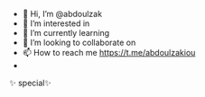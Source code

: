 - 👋 Hi, I’m @abdoulzak
- 👀 I’m interested in 
- 🌱 I’m currently learning
- 💞️ I’m looking to collaborate on
- 📫 How to reach me 
https://t.me/abdoulzakiou
- 
✨ special✨
